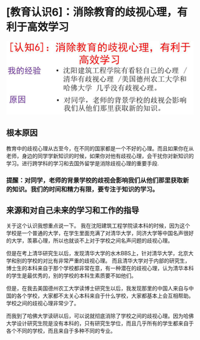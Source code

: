 # [教育认识6]：消除教育的歧视心理，有利于高效学习

![](/images/章4-最大限度利用现有教育系统的资源/6.消除教育的歧视心理，有利于高效学习/幻灯片8.JPG)

## 根本原因

教育中的歧视心理从古至今，在不同的国家都是一个不好的心理。而且如果你在从老师，身边的同学学新知识的时候，如果你对他有歧视心理，会干扰你对新知识的学习。进行跨学科的学习和去国外留学是消除歧视心理的重要手段.

### 提醒：对同学，老师的背景学校的歧视会影响我们从他们那里获取新的知识。我们的时间和精力有限，要专注于知识的学习。

## 来源和对自己未来的学习和工作的指导

关于这个认识我想重点说一下。
我在沈阳建筑工程学院读本科的时候，因为这个学校是一个普通的大学，在学生里面充满了对清华大学，同济大学等中国名声很好的大学，羡慕心理，所以也就谈不上对于学校之间名声问题的歧视心理。

但是在考上清华研究生以后，发现清华大学的水木BBS上，针对清华大学，北京大学和别的学校的对比有非常严重的歧视心理。
而且清华大学对于内部的研究生，博士生的本科来自于那个学校都非常在意，有一种潜在的歧视心理，认为清华本科的学生是最优秀的，别的学校的本科生素质要不如他们。

但是，在我去美国德州农工大学读博士研究生以后，我发现那里的中国人来自与中国的各个学校，大家都不太关心本科来自于什么学校，大家都基本上会互相帮助。学校之间的歧视心理非常少了。

而我到了哈佛大学读研以后，可以说就彻底消除了学校之间的歧视心理。因为哈佛大学设计研究生院是没有本科的，只有研究生学位，而且几乎所有的学生都来自于各个不同的学校，而且来自于多种不同的专业。
